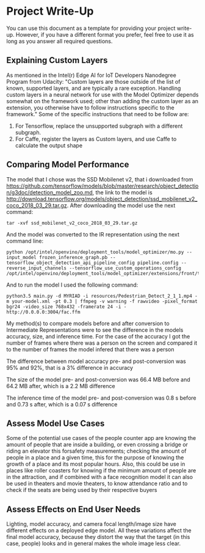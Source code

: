 # Project Write-Up

You can use this document as a template for providing your project write-up. However, if you
have a different format you prefer, feel free to use it as long as you answer all required
questions.

## Explaining Custom Layers

As mentioned in the Intel(r) Edge AI for IoT Developers Nanodegree Program from Udacity: "Custom layers are those outside of the list of known, supported layers, and are typically a rare exception. Handling custom layers in a neural network for use with the Model Optimizer depends somewhat on the framework used; other than adding the custom layer as an extension, you otherwise have to follow instructions specific to the framework."
Some of the specific instructions that need to be follow are:
1. For Tensorflow, replace the unsupported subgraph with a different subgraph.
2. For Caffe, register the layers as Custom layers, and use Caffe to calculate the output shape


## Comparing Model Performance

The model that I chose was the SSD Mobilenet v2, that i downloaded from https://github.com/tensorflow/models/blob/master/research/object_detection/g3doc/detection_model_zoo.md, the link to the model is http://download.tensorflow.org/models/object_detection/ssd_mobilenet_v2_coco_2018_03_29.tar.gz. 
After downloading the model use the next command:
```
tar -xvf ssd_mobilenet_v2_coco_2018_03_29.tar.gz
```

And the model was converted to the IR representation using the next command line:
```
python /opt/intel/openvino/deployment_tools/model_optimizer/mo.py --input_model frozen_inference_graph.pb --tensorflow_object_detection_api_pipeline_config pipeline.config --reverse_input_channels --tensorflow_use_custom_operations_config /opt/intel/openvino/deployment_tools/model_optimizer/extensions/front/tf/ssd_v2_support.json
```
And to run the model I used the following command:
```
python3.5 main.py -d MYRIAD -i resources/Pedestrian_Detect_2_1_1.mp4 -m your-model.xml -pt 0.3 | ffmpeg -v warning -f rawvideo -pixel_format bgr24 -video_size 768x432 -framerate 24 -i - http://0.0.0.0:3004/fac.ffm
```

My method(s) to compare models before and after conversion to Intermediate Representations
were to see the difference in the models accuracy, size, and inference time. For the case of the accuracy
I got the number of frames where there was a person on the screen and compared it to the number of frames
the model infered that there was a person

The difference between model accuracy pre- and post-conversion was 95% and 92%, that is a 3% difference in accuracy

The size of the model pre- and post-conversion was 66.4 MB before and 64.2 MB after, which is a 2.2 MB difference

The inference time of the model pre- and post-conversion was 0.8 s before and 0.73 s after, which is a 0.07 s difference

## Assess Model Use Cases

Some of the potential use cases of the people counter app are knowing the amount of people that are inside a building, or even crossing a bridge or riding an elevator this forsafety measurements; checking the amount of people in a place and a given time, this for the purpose of knowing the growth of a place and its most popular hours. Also, this could be use in places like roller coasters for knowing if the minimum amount of people are in the attraction, and if combined with a face recognition model it can also be used in theaters and movie theaters, to know attendance ratio and to check if the seats are being used by their respective buyers


## Assess Effects on End User Needs

Lighting, model accuracy, and camera focal length/image size have different effects on a
deployed edge model. All these variations affect the final model accuracy, because they distort the way that the target (in this case, people) looks and in general makes the whole image less clear.


